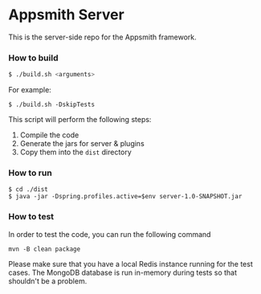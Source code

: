 # Appsmith Server

This is the server-side repo for the Appsmith framework.

### How to build 
```bash
$ ./build.sh <arguments>
```

For example:
```$bash
$ ./build.sh -DskipTests
```

This script will perform the following steps:
1. Compile the code
2. Generate the jars for server & plugins
3. Copy them into the `dist` directory

### How to run
```
$ cd ./dist
$ java -jar -Dspring.profiles.active=$env server-1.0-SNAPSHOT.jar
```

### How to test
In order to test the code, you can run the following command

```
mvn -B clean package
```

Please make sure that you have a local Redis instance running for the test cases. The MongoDB database is run in-memory during tests so that shouldn't be a problem.
